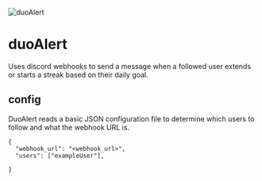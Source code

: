 ![duoAlert](https://i.imgur.com/hSL0xKP.png)

# duoAlert

Uses discord webhooks to send a message when a followed user extends or starts a streak based on their daily goal.  


## config 

DuoAlert reads a basic JSON configuration file to determine which users to follow and what the webhook URL is.  

	{
	  "webhook_url": "<webhook_url>",
	  "users": ["exampleUser"],
	  
	}
